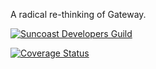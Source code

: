 A radical re-thinking of Gateway.

[![Suncoast Developers Guild](https://circleci.com/gh/suncoast-devs/gateway.svg?style=shield)](https://app.circleci.com/pipelines/github/suncoast-devs/gateway)

[![Coverage Status](https://coveralls.io/repos/github/suncoast-devs/gateway/badge.svg?branch=main)](https://coveralls.io/github/suncoast-devs/gateway?branch=main)
